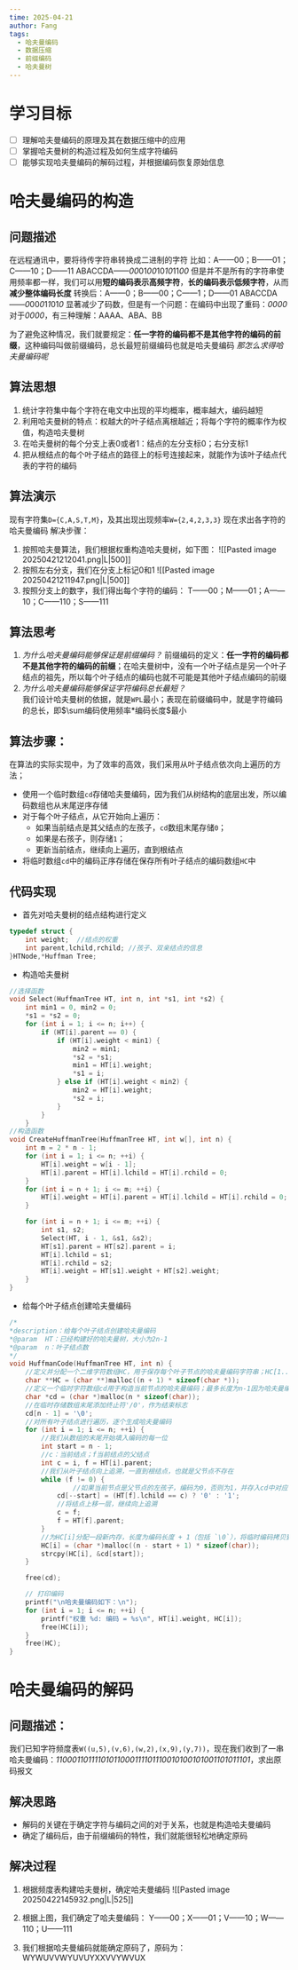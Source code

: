 ```yaml
---
time: 2025-04-21
author: Fang
tags:
  - 哈夫曼编码
  - 数据压缩
  - 前缀编码
  - 哈夫曼树
---
```

# 学习目标
- [ ] 理解哈夫曼编码的原理及其在数据压缩中的应用
- [ ] 掌握哈夫曼树的构造过程及如何生成字符编码   
- [ ] 能够实现哈夫曼编码的解码过程，并根据编码恢复原始信息 

# 哈夫曼编码的构造
## 问题描述
在远程通讯中，要将待传字符串转换成二进制的字符
比如：A——00；B——01；C——10；D——11
ABACCDA——*00*01*00*10*10*11*00*
但是并不是所有的字符串使用频率都一样，我们可以用**短的编码表示高频字符**，**长的编码表示低频字符**，从而**减少整体编码长度**
转换后：A——0；B——00；C——1；D——01
ABACCDA——*0*00*0*1*1*01*0*
显著减少了码数，但是有一个问题：在编码中出现了重码：*0000*
对于*0000*，有三种理解：AAAA、ABA、BB

为了避免这种情况，我们就要规定：**任一字符的编码都不是其他字符的编码的前缀**，这种编码叫做前缀编码，总长最短前缀编码也就是哈夫曼编码
*那怎么求得哈夫曼编码呢*
## 算法思想
1. 统计字符集中每个字符在电文中出现的平均概率，概率越大，编码越短
2. 利用哈夫曼树的特点：权越大的叶子结点离根越近；将每个字符的概率作为权值，构造哈夫曼树
3. 在哈夫曼树的每个分支上表0或者1：结点的左分支标0；右分支标1
4. 把从根结点的每个叶子结点的路径上的标号连接起来，就能作为该叶子结点代表的字符的编码
## 算法演示
现有字符集`D={C,A,S,T,M}`，及其出现出现频率`W={2,4,2,3,3}`
现在求出各字符的哈夫曼编码
解决步骤：
1. 按照哈夫曼算法，我们根据权重构造哈夫曼树，如下图：
![[Pasted image 20250421212041.png|L|500]]
2. 按照左右分支，我们在分支上标记0和1
![[Pasted image 20250421211947.png|L|500]]
3. 按照分支上的数字，我们得出每个字符的编码：
	T——00；M——01；A——10；C——110；S——111
## 算法思考
1. *为什么哈夫曼编码能够保证是前缀编码？*
	前缀编码的定义：**任一字符的编码都不是其他字符的编码的前缀**；在哈夫曼树中，没有一个叶子结点是另一个叶子结点的祖先，所以每个叶子结点的编码也就不可能是其他叶子结点编码的前缀
2. *为什么哈夫曼编码能够保证字符编码总长最短？*	
	我们设计哈夫曼树的依据，就是`WPL`最小；表现在前缀编码中，就是字符编码的总长，即$\sum编码使用频率*编码长度$最小
## 算法步骤：
在算法的实际实现中，为了效率的高效，我们采用从叶子结点依次向上遍历的方法；
- 使用一个临时数组`cd`存储哈夫曼编码，因为我们从树结构的底层出发，所以编码数组也从末尾逆序存储
- 对于每个叶子结点，从它开始向上遍历：
	- 如果当前结点是其父结点的左孩子，`cd`数组末尾存储`0`；
	- 如果是右孩子，则存储`1`；
	- 更新当前结点，继续向上遍历，直到根结点
- 将临时数组`cd`中的编码正序存储在保存所有叶子结点的编码数组`HC`中
## 代码实现
- 首先对哈夫曼树的结点结构进行定义
```C
typedef struct {
	int weight;  //结点的权重
	int parent,lchild,rchild; //孩子、双亲结点的信息
}HTNode,*Huffman Tree;
```
- 构造哈夫曼树
```C
//选择函数
void Select(HuffmanTree HT, int n, int *s1, int *s2) {
    int min1 = 0, min2 = 0;
    *s1 = *s2 = 0;
    for (int i = 1; i <= n; i++) {
        if (HT[i].parent == 0) {
            if (HT[i].weight < min1) {
                min2 = min1; 
                *s2 = *s1;
                min1 = HT[i].weight; 
                *s1 = i;   
            } else if (HT[i].weight < min2) {
                min2 = HT[i].weight;
                *s2 = i;
            }
        }
    }
//构造函数
void CreateHuffmanTree(HuffmanTree HT, int w[], int n) {
    int m = 2 * n - 1;
    for (int i = 1; i <= n; ++i) {
        HT[i].weight = w[i - 1]; 
        HT[i].parent = HT[i].lchild = HT[i].rchild = 0;
    }
    for (int i = n + 1; i <= m; ++i) {
        HT[i].weight = HT[i].parent = HT[i].lchild = HT[i].rchild = 0;
    }

    for (int i = n + 1; i <= m; ++i) {
        int s1, s2;
        Select(HT, i - 1, &s1, &s2);
        HT[s1].parent = HT[s2].parent = i;
        HT[i].lchild = s1;
        HT[i].rchild = s2;
        HT[i].weight = HT[s1].weight + HT[s2].weight;
    }
}
```
- 给每个叶子结点创建哈夫曼编码
```C
/*
*description：给每个叶子结点创建哈夫曼编码
*@param  HT：已经构建好的哈夫曼树，大小为2n-1
*@param  n：叶子结点数
*/
void HuffmanCode(HuffmanTree HT, int n) {
	//定义并分配一个二维字符数组HC，用于保存每个叶子节点的哈夫曼编码字符串；HC[1..n]用于存储 n 个编码（0号元素不用）
    char **HC = (char **)malloc((n + 1) * sizeof(char *));
    //定义一个临时字符数组cd用于构造当前节点的哈夫曼编码；最多长度为n-1因为哈夫曼编码不会比n-1更长
    char *cd = (char *)malloc(n * sizeof(char));
    //在临时存储数组末尾添加终止符'/0'，作为结束标志
    cd[n - 1] = '\0';
	//对所有叶子结点进行遍历，逐个生成哈夫曼编码
    for (int i = 1; i <= n; ++i) {
	    //我们从数组的末尾开始填入编码的每一位
        int start = n - 1;
        //c：当前结点；f当前结点的父结点
        int c = i, f = HT[i].parent;
		//我们从叶子结点向上追溯，一直到根结点，也就是父节点不存在
        while (f != 0) {
		        //如果当前节点是父节点的左孩子，编码为0，否则为1，并存入cd中对应位置
            cd[--start] = (HT[f].lchild == c) ? '0' : '1';
            //将结点上移一层，继续向上追溯
            c = f;
            f = HT[f].parent;
        }
		//为HC[i]分配一段新内存，长度为编码长度 + 1（包括 `\0`），将临时编码拷贝到HC[i]中
        HC[i] = (char *)malloc((n - start + 1) * sizeof(char));
        strcpy(HC[i], &cd[start]);
    }

    free(cd);

    // 打印编码
    printf("\n哈夫曼编码如下：\n");
    for (int i = 1; i <= n; ++i) {
        printf("权重 %d: 编码 = %s\n", HT[i].weight, HC[i]);
        free(HC[i]);
    }
    free(HC);
}
```
# 哈夫曼编码的解码
## 问题描述：
我们已知字符频度表`W((u,5),(v,6),(w,2),(x,9),(y,7))`，现在我们收到了一串哈夫曼编码：*11000110111101011000111101110010100101001101011101*，求出原码报文
## 解决思路
- 解码的关键在于确定字符与编码之间的对于关系，也就是构造哈夫曼编码
- 确定了编码后，由于前缀编码的特性，我们就能很轻松地确定原码
## 解决过程
1. 根据频度表构建哈夫曼树，确定哈夫曼编码
![[Pasted image 20250422145932.png|L|525]]
2. 根据上图，我们确定了哈夫曼编码：
	Y——00；X——01；V——10；W——110；U——111

3. 我们根据哈夫曼编码就能确定原码了，原码为：WYWUVVWYUVUYXXVVYWVUX